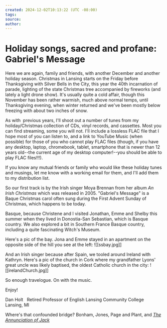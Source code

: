 ```yaml
---
created: 2024-12-02T10:13:22 (UTC -08:00)
tags: 
source: 
author:
---
```

# Holiday songs, sacred and profane: Gabriel's Message

Here we are again, family and friends, with another December and another holiday season. Christmas in Lansing starts on the Friday before Thanksgiving with Silver Bells in the City, this year the 40th incarnation of parade, lighting of the state Christmas tree accompanied by fireworks (and lately a light drone show). It's usually quite a cold affair, though this November has been rather warmish, much above normal temps, until Thanksgiving evening, when winter returned and we've been mostly below freezing with about two inches of snow.

As with  previous years, I'll shoot out a number of tunes from my holiday/Christmas collection of CDs, vinyl records, and cassettes. Most you can find streaming, some you will not. I'll include a lossless FLAC file that I hope most of you can listen to, and a link to YouTube Music (when  possible) for those of you who cannot play FLAC files (though, if you have any desktop, laptop, chromebook, tablet, smartphone that is newer than 12 years old--the current age of my desktop computer!--you should be able to play FLAC files!!!).

If you know any mutual friends or family who would like these holiday tunes and musings, let me know with a working email for them, and I'll add them to my distribution list.

So our first track is by the Irish singer Moya Brennan from her album _An Irish Christmas_ which was released in 2005. "Gabriel's Message" is a Baque Christmas carol often sung during the First Advent Sunday of Christmas, which happens to be today.

Basque, because Christene and I visited Jonathan, Emme and Shelby this summer when they lived in Donostia-San Sebastian, which is Basque country. We also explored a bit in Southern France Basque country, including a quite fascinating Witch's Museum.

Here's a pic of the bay. Jona and Emme stayed in an apartment on the opposite side of the hill you see at the left:
![[ssbay.jpg]]

And an Irish singer because after Spain, we tooled around Ireland with Kathryn. Here's a pic of the church in Cork where my grandfather Lyons' great uncle was likely baptised, the oldest Catholic church in the city:
![[irelandChurch.jpg]]  

So enough travelogue. On with the music.

Enjoy!

Dan Holt  
Retired Professor of English
Lansing Community College  
Lansing, MI

Where's that confounded bridge?
Bonham, Jones, Page and Plant, and _[The Annunciation of Jack](http://www.amazon.com/dp/B008IJRT36/ref=kcr_store_sample)_